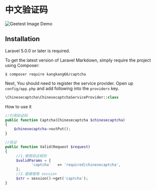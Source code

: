 # 中文验证码
![Geetest Image Demo](http://aixue.img-cn-hangzhou.aliyuncs.com/20161102103454_97263.png)

## Installation

Laravel 5.0.0 or later is required.

To get the latest version of Laravel Markdown, simply require the project using Composer:

```
$ composer require kangkang66/captcha
```

Next, You should need to register the service provider. Open up `config/app.php` and add following into the `providers` key.

```php
\Chinesecaptcha\ChinesecaptchaServiceProvider::class
```

How to use it

```php
//引用验证码
public function Captcha(Chinesecaptcha $chinesecaptcha)
{
    $chinesecaptcha->outPut();
}

//验证
public function Valid(Request $request)
{
     //1.使用验证规则
     $validParams = [
            'captcha'   => 'required|chinesecaptcha',
     ];
     //2.直接使用 session
     $str = session()->get('captcha');
}

```

